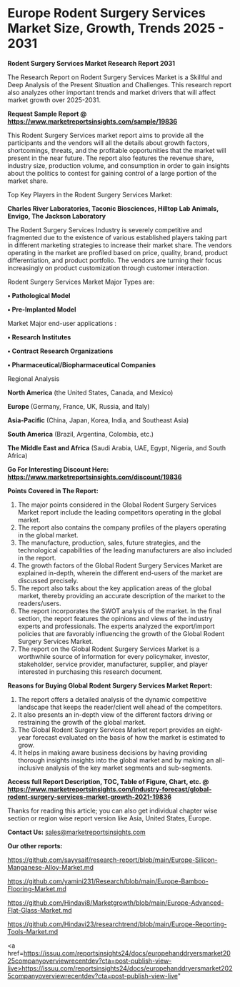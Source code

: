 # Europe Rodent Surgery Services Market Size, Growth, Trends 2025 - 2031

<strong>Rodent Surgery Services Market Research Report 2031</strong>

The Research Report on Rodent Surgery Services Market is a Skillful and Deep Analysis of the Present Situation and Challenges. This research report also analyzes other important trends and market drivers that will affect market growth over 2025-2031.

<strong>Request Sample Report @ <a href=https://www.marketreportsinsights.com/sample/19836>https://www.marketreportsinsights.com/sample/19836</a></strong>

This Rodent Surgery Services market report aims to provide all the participants and the vendors will all the details about growth factors, shortcomings, threats, and the profitable opportunities that the market will present in the near future. The report also features the revenue share, industry size, production volume, and consumption in order to gain insights about the politics to contest for gaining control of a large portion of the market share.

Top Key Players in the Rodent Surgery Services Market:

<strong>Charles River Laboratories, Taconic Biosciences, Hilltop Lab Animals, Envigo, The Jackson Laboratory</strong>

The Rodent Surgery Services Industry is severely competitive and fragmented due to the existence of various established players taking part in different marketing strategies to increase their market share. The vendors operating in the market are profiled based on price, quality, brand, product differentiation, and product portfolio. The vendors are turning their focus increasingly on product customization through customer interaction.

Rodent Surgery Services Market Major Types are:

<strong>• Pathological Model

• Pre-Implanted Model</strong>

Market Major end-user applications :

<strong>• Research Institutes

• Contract Research Organizations

• Pharmaceutical/Biopharmaceutical Companies</strong>

Regional Analysis

</u><strong><b>North America</b></strong> (the United States, Canada, and Mexico)

<strong><b>Europe </b></strong>(Germany, France, UK, Russia, and Italy)

<strong><b>Asia-Pacific</b></strong> (China, Japan, Korea, India, and Southeast Asia)

<strong><b>South America</b></strong> (Brazil, Argentina, Colombia, etc.)

<strong><b>The Middle East and Africa</b></strong> (Saudi Arabia, UAE, Egypt, Nigeria, and South Africa)

<strong>Go For Interesting Discount Here: <a href=https://www.marketreportsinsights.com/discount/19836>https://www.marketreportsinsights.com/discount/19836</a></strong>

<strong>Points Covered in The Report:</strong>
<ol>
  <li>The major points considered in the Global Rodent Surgery Services Market report include the leading competitors operating in the global market.</li>
  <li>The report also contains the company profiles of the players operating in the global market.</li>
  <li>The manufacture, production, sales, future strategies, and the technological capabilities of the leading manufacturers are also included in the report.</li>
  <li>The growth factors of the Global Rodent Surgery Services Market are explained in-depth, wherein the different end-users of the market are discussed precisely.</li>
  <li>The report also talks about the key application areas of the global market, thereby providing an accurate description of the market to the readers/users.</li>
  <li>The report incorporates the SWOT analysis of the market. In the final section, the report features the opinions and views of the industry experts and professionals. The experts analyzed the export/import policies that are favorably influencing the growth of the Global Rodent Surgery Services Market.</li>
  <li>The report on the Global Rodent Surgery Services Market is a worthwhile source of information for every policymaker, investor, stakeholder, service provider, manufacturer, supplier, and player interested in purchasing this research document.</li>
</ol>
<strong>Reasons for Buying Global Rodent Surgery Services Market Report:</strong>

<ol>
  <li>The report offers a detailed analysis of the dynamic competitive landscape that keeps the reader/client well ahead of the competitors.</li>
  <li>It also presents an in-depth view of the different factors driving or restraining the growth of the global market.</li>
  <li>The Global Rodent Surgery Services Market report provides an eight-year forecast evaluated on the basis of how the market is estimated to grow.</li>
  <li>It helps in making aware business decisions by having providing thorough insights insights into the global market and by making an all-inclusive analysis of the key market segments and sub-segments.</li>
</ol>
<strong>Access full Report Description, TOC, Table of Figure, Chart, etc. @ <a href=https://www.marketreportsinsights.com/industry-forecast/global-rodent-surgery-services-market-growth-2021-19836>https://www.marketreportsinsights.com/industry-forecast/global-rodent-surgery-services-market-growth-2021-19836</a></strong>


Thanks for reading this article; you can also get individual chapter wise section or region wise report version like Asia, United States, Europe.

<strong>Contact Us:</strong>
sales@marketreportsinsights.com

<strong>Our other reports:</strong>

<a href=https://github.com/sayysaif/research-report/blob/main/Europe-Silicon-Manganese-Alloy-Market.md>https://github.com/sayysaif/research-report/blob/main/Europe-Silicon-Manganese-Alloy-Market.md</a>

<a href=https://github.com/yamini231/Research/blob/main/Europe-Bamboo-Flooring-Market.md>https://github.com/yamini231/Research/blob/main/Europe-Bamboo-Flooring-Market.md</a>

<a href=https://github.com/Hindavi8/Marketgrowth/blob/main/Europe-Advanced-Flat-Glass-Market.md>https://github.com/Hindavi8/Marketgrowth/blob/main/Europe-Advanced-Flat-Glass-Market.md</a>

<a href=https://github.com/Hindavi23/researchtrend/blob/main/Europe-Reporting-Tools-Market.md>https://github.com/Hindavi23/researchtrend/blob/main/Europe-Reporting-Tools-Market.md</a>

<a href=https://issuu.com/reportsinsights24/docs/europehanddryersmarket2025companyoverviewrecentdev?cta=post-publish-view-live>https://issuu.com/reportsinsights24/docs/europehanddryersmarket2025companyoverviewrecentdev?cta=post-publish-view-live</a>"
